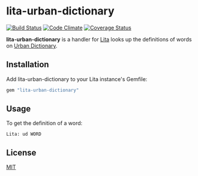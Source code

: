 # lita-urban-dictionary

[![Build Status](https://travis-ci.org/jimmycuadra/lita-urban-dictionary.png?branch=master)](https://travis-ci.org/jimmycuadra/lita-urban-dictionary)
[![Code Climate](https://codeclimate.com/github/jimmycuadra/lita-urban-dictionary.png)](https://codeclimate.com/github/jimmycuadra/lita-urban-dictionary)
[![Coverage Status](https://coveralls.io/repos/jimmycuadra/lita-urban-dictionary/badge.png)](https://coveralls.io/r/jimmycuadra/lita-urban-dictionary)

**lita-urban-dictionary** is a handler for [Lita](https://github.com/jimmycuadra/lita) looks up the definitions of words on [Urban Dictionary](http://www.urbandictionary.com/).

## Installation

Add lita-urban-dictionary to your Lita instance's Gemfile:

``` ruby
gem "lita-urban-dictionary"
```

## Usage

To get the definition of a word:

```
Lita: ud WORD
```

## License

[MIT](http://opensource.org/licenses/MIT)
